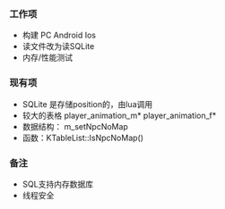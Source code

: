 ### 工作项
- 构建
	 PC
	 Android
	 Ios
- 读文件改为读SQLite
- 内存/性能测试

### 现有项
- SQLite 是存储position的，由lua调用
- 较大的表格
	 player_animation_m* 
	 player_animation_f*
- 数据结构： m_setNpcNoMap
- 函数：KTableList::IsNpcNoMap()

### 备注
- SQL支持内存数据库
- 线程安全